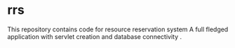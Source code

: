 # rrs

This repository contains code for resource reservation system
A full fledged application with servlet creation and database connectivity
.
